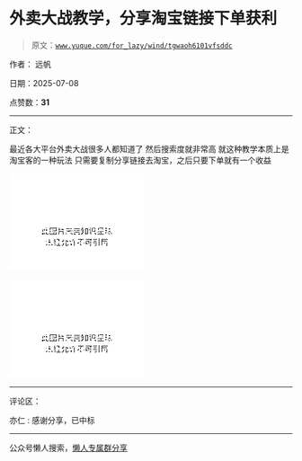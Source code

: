 # 外卖大战教学，分享淘宝链接下单获利

> 原文：[`www.yuque.com/for_lazy/wind/tgwaoh6101vfsddc`](https://www.yuque.com/for_lazy/wind/tgwaoh6101vfsddc)

作者： 远帆

日期：2025-07-08

点赞数：**31**

* * *

正文：

最近各大平台外卖大战很多人都知道了 然后搜索度就非常高 就这种教学本质上是淘宝客的一种玩法 只需要复制分享链接去淘宝，之后只要下单就有一个收益

![](img/bef608fb345fa021cb23ff62f25f5ebe.png "None")

![](img/2ba0eb3c3459a8f324c534f66e327afe.png "None")

* * *

评论区：

亦仁 : 感谢分享，已中标

* * *

公众号懒人搜索，[懒人专属群分享](https://lazybook.fun/#/blog/group)
